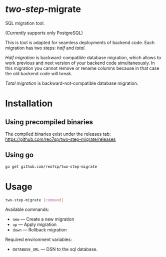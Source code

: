 # _two-step_-migrate

SQL migration tool.

(Currently supports only PostgreSQL)

This is tool is adapted for seamless deployments of backend code. Each migration has two steps: _half_ and _total_.

_Half migration_ is backward-compatible database migration, which allows to work previous and next version of your backend code simultaneously. In this migration you cannot remove or rename columns because in that case the old backend code will break.

_Total migration_ is backward-not-compatible database migration.


# Installation

## Using precompiled binaries

The compiled binaries exist under the releases tab: https://github.com/reo7sp/two-step-migrate/releases

## Using go

```sh
go get github.com/reo7sp/two-step-migrate
```


# Usage

```sh
two-step-migrate [command]
```

Available commands:
- `new`  — Create a new migration
- `up`   — Apply migration
- `down` — Rollback migration

Required environment variables:
- `DATABASE_URL` — DSN to the sql database.
